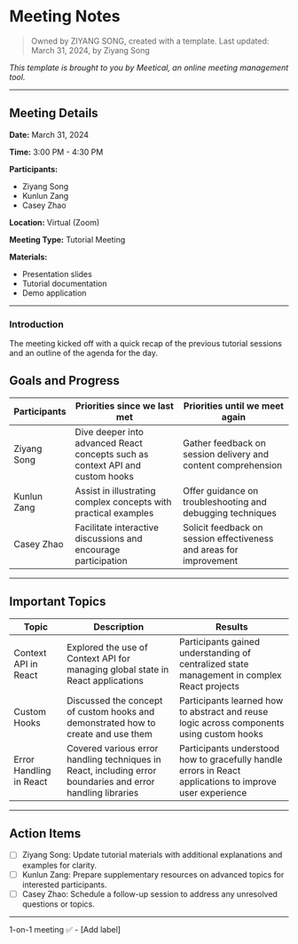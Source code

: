 # Meeting Notes

> Owned by ZIYANG SONG, created with a template.
> Last updated: March 31, 2024, by Ziyang Song

_This template is brought to you by Meetical, an online meeting management tool._

---

## Meeting Details

**Date:** March 31, 2024

**Time:** 3:00 PM - 4:30 PM

**Participants:** 
- Ziyang Song
- Kunlun Zang
- Casey Zhao

**Location:** Virtual (Zoom)

**Meeting Type:** Tutorial Meeting

**Materials:** 
- Presentation slides
- Tutorial documentation
- Demo application

---

### Introduction
The meeting kicked off with a quick recap of the previous tutorial sessions and an outline of the agenda for the day.

## Goals and Progress

**Participants** | **Priorities since we last met** | **Priorities until we meet again**
--- | --- | ---
Ziyang Song | Dive deeper into advanced React concepts such as context API and custom hooks | Gather feedback on session delivery and content comprehension
Kunlun Zang | Assist in illustrating complex concepts with practical examples | Offer guidance on troubleshooting and debugging techniques
Casey Zhao | Facilitate interactive discussions and encourage participation | Solicit feedback on session effectiveness and areas for improvement

---

## Important Topics

| Topic | Description | Results |
|-------|-------------|---------|
| Context API in React | Explored the use of Context API for managing global state in React applications | Participants gained understanding of centralized state management in complex React projects |
| Custom Hooks | Discussed the concept of custom hooks and demonstrated how to create and use them | Participants learned how to abstract and reuse logic across components using custom hooks |
| Error Handling in React | Covered various error handling techniques in React, including error boundaries and error handling libraries | Participants understood how to gracefully handle errors in React applications to improve user experience |

---

## Action Items

- [ ] Ziyang Song: Update tutorial materials with additional explanations and examples for clarity.
- [ ] Kunlun Zang: Prepare supplementary resources on advanced topics for interested participants.
- [ ] Casey Zhao: Schedule a follow-up session to address any unresolved questions or topics.

---

1-on-1 meeting ✅ - [Add label]
